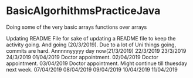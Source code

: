 # BasicAlgorhithmsPracticeJava

Doing some of the very basic arrays functions over arrays

Updating README File for sake of updating a README file to keep the activity going. 
And going (20/3/2019). Due to a lot of Uni things going, commits are hard.
Annnnnyyyyy day now(21/3/2019)
22/3/2019
23/3/2019
24/3/2019
01/04/2019 Doctor appointment.
02/04/2019 Doctor appointment.
03/04/2019 Doctor appointment. Might continue till thuesday next week.
07/04/2019
08/04/2019
09/04/2019
10/04/2019
11/04/2019
